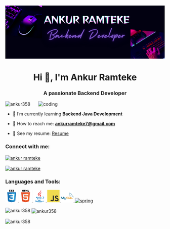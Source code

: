 ![logo](https://github.com/Ankur358/Ankur358/blob/main/Backend%20Developer.png)
<h1 align="center">Hi 👋, I'm Ankur Ramteke</h1>
<h3 align="center">A passionate Backend Developer</h3>

<img align="right" alt="coding" width="400" src="https://cdn.dribbble.com/users/2131993/screenshots/4948736/thoughtworks-gif_dribbble.gif">

<p align="left"> <img src="https://komarev.com/ghpvc/?username=ankur358&label=Profile%20views&color=0e75b6&style=flat" alt="ankur358" /> </p>

- 🌱 I’m currently learning **Backend Java Development**

- 📧 How to reach me: **ankurramteke7@gmail.com**

- 📄 See my resume: [Resume](Resume)

<h3 align="left">Connect with me:</h3>
<p align="left">
<a href="https://linkedin.com/in/ankur ramteke" target="blank"><img align="center" src="https://raw.githubusercontent.com/rahuldkjain/github-profile-readme-generator/master/src/images/icons/Social/linked-in-alt.svg" alt="ankur ramteke" height="30" width="40" /></a>

  <a href="https://mail.google.com/mail/u/0/?view=cm&fs=1&tf=1&source=mailto&su=subject+message&to=ankurramteke7@gmail.com" target="blank"><img align="center" src="https://icons.iconarchive.com/icons/carlosjj/google-jfk/128/googlemail-icon.png" alt="ankur ramteke" height="30" width="40" /></a>
</p>

<h3 align="left">Languages and Tools:</h3>
<p align="left"> <a href="https://www.w3schools.com/css/" target="_blank" rel="noreferrer"> <img src="https://raw.githubusercontent.com/devicons/devicon/master/icons/css3/css3-original-wordmark.svg" alt="css3" width="40" height="40"/> </a> <a href="https://www.w3.org/html/" target="_blank" rel="noreferrer"> <img src="https://raw.githubusercontent.com/devicons/devicon/master/icons/html5/html5-original-wordmark.svg" alt="html5" width="40" height="40"/> </a> <a href="https://www.java.com" target="_blank" rel="noreferrer"> <img src="https://raw.githubusercontent.com/devicons/devicon/master/icons/java/java-original.svg" alt="java" width="40" height="40"/> </a> <a href="https://developer.mozilla.org/en-US/docs/Web/JavaScript" target="_blank" rel="noreferrer"> <img src="https://raw.githubusercontent.com/devicons/devicon/master/icons/javascript/javascript-original.svg" alt="javascript" width="40" height="40"/> </a> <a href="https://www.mysql.com/" target="_blank" rel="noreferrer"> <img src="https://raw.githubusercontent.com/devicons/devicon/master/icons/mysql/mysql-original-wordmark.svg" alt="mysql" width="40" height="40"/> </a> <a href="https://spring.io/" target="_blank" rel="noreferrer"> <img src="https://www.vectorlogo.zone/logos/springio/springio-icon.svg" alt="spring" width="40" height="40"/> </a> </p>


<p><img align="left" src="https://github-readme-stats.vercel.app/api/top-langs?username=ankur358&show_icons=true&locale=en&layout=compact" alt="ankur358" /></p>


<p>&nbsp;<img align="center" src="https://github-readme-stats.vercel.app/api?username=ankur358&show_icons=true&locale=en" alt="ankur358" /></p>

<p><img align="center" src="https://github-readme-streak-stats.herokuapp.com/?user=ankur358&" alt="ankur358" /></p>
